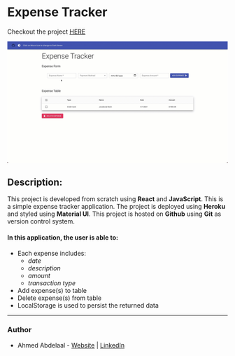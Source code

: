 # Expense Tracker

Checkout the project [HERE](https://polar-sands-39515.herokuapp.com/)

![expense-tracker-gif](./src/assets/expense-tracker.gif)

## Description:

This project is developed from scratch using **React** and **JavaScript**. This is a simple expense tracker application. The project is deployed using **Heroku** and styled using **Material UI**. This project is hosted on **Github** using **Git** as version control system.

#### In this application, the user is able to:

- Each expense includes:
  - _date_
  - _description_
  - _amount_
  - _transaction type_
- Add expense(s) to table
- Delete expense(s) from table
- LocalStorage is used to persist the returned data

---

### Author

- Ahmed Abdelaal - [Website](https://aa-dev.io/) | [LinkedIn](https://www.linkedin.com/in/aa-dev/)
